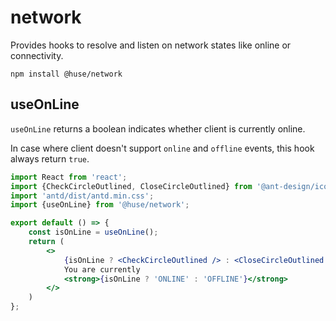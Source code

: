 # network

Provides hooks to resolve and listen on network states like online or connectivity.

```shell
npm install @huse/network
```

## useOnLine

`useOnLine` returns a boolean indicates whether client is currently online.

In case where client doesn't support `online` and `offline` events, this hook always return `true`.

```jsx
import React from 'react';
import {CheckCircleOutlined, CloseCircleOutlined} from '@ant-design/icons';
import 'antd/dist/antd.min.css';
import {useOnLine} from '@huse/network';

export default () => {
    const isOnLine = useOnLine();
    return (
        <>
            {isOnLine ? <CheckCircleOutlined /> : <CloseCircleOutlined />}
            You are currently
            <strong>{isOnLine ? 'ONLINE' : 'OFFLINE'}</strong>
        </>
    )
};
```
